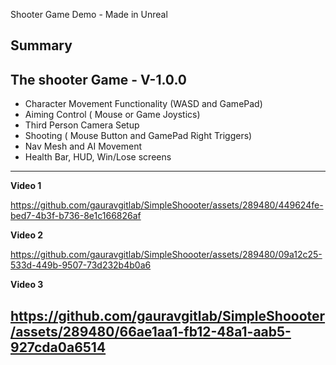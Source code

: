 Shooter Game Demo - Made in Unreal

**Summary**
------------------------------------------------------------------------------------------------
The shooter Game - V-1.0.0
------------------------------------------------------------------------------------------------
- Character Movement Functionality (WASD and GamePad)
- Aiming Control ( Mouse or Game Joystics)
- Third Person Camera Setup
- Shooting ( Mouse Button and GamePad Right Triggers)
- Nav Mesh and AI Movement
- Health Bar, HUD, Win/Lose screens

------------------------------------------------------------------------------------------------
**Video 1**

https://github.com/gauravgitlab/SimpleShoooter/assets/289480/449624fe-bed7-4b3f-b736-8e1c166826af

**Video 2**

https://github.com/gauravgitlab/SimpleShoooter/assets/289480/09a12c25-533d-449b-9507-73d232b4b0a6

**Video 3**

https://github.com/gauravgitlab/SimpleShoooter/assets/289480/66ae1aa1-fb12-48a1-aab5-927cda0a6514
------------------------------------------------------------------------------------------------
